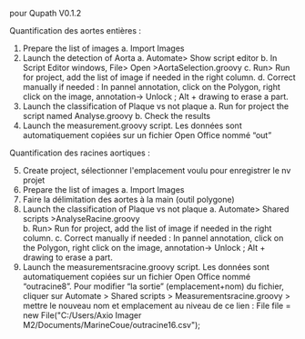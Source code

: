 pour Qupath V0.1.2

Quantification des aortes entières :
1)	Prepare the list of images
   a.	Import Images
2)	Launch the detection of Aorta
   a.	Automate> Show script editor
   b.	In Script Editor windows, File> Open >AortaSelection.groovy
   c.	Run> Run for project, add the list of image if needed in the right column.
   d.	Correct manually if needed : In pannel annotation, click on the Polygon, right click on the image, annotation-> Unlock ; Alt + drawing to erase a part.
3)	Launch the classification of Plaque vs not plaque
   a.	Run for project the script named Analyse.groovy
   b.	Check the results
4)	Launch the measurement.groovy script. Les données sont automatiquement copiées sur un fichier Open Office nommé “out” 



Quantification des racines aortiques :

5)	Create project, sélectionner l'emplacement voulu pour enregistrer le nv projet
6)	Prepare the list of images
   a.	Import Images
7)	Faire la délimitation des aortes à la main (outil polygone)
8)	Launch the classification of Plaque vs not plaque
   a.	Automate> Shared scripts >AnalyseRacine.groovy   
   b.	Run> Run for project, add the list of image if needed in the right column.
   c.	Correct manually if needed : In pannel annotation, click on the Polygon, right click on the image, annotation-> Unlock ; Alt + drawing to erase a part.
9)	Launch the measurementsracine.groovy script. Les données sont automatiquement copiées sur un fichier Open Office nommé “outracine8”. Pour modifier “la sortie” (emplacement+nom) du fichier, cliquer sur Automate > Shared scripts > Measurementsracine.groovy > mettre le nouveau nom et emplacement au niveau de ce lien :
File file = new File("C:/Users/Axio Imager M2/Documents/MarineCoue/outracine16.csv");
